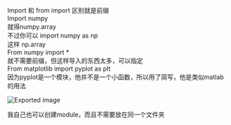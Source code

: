 Import 和 from import 区别就是前缀  
Import numpy  
就得numpy.array  
不过你可以 import numpy as np  
这样 np.array  
From numpy import *  
就不需要前缀，但这样导入的东西太多，可以指定  
From matplotlib import pyplot as plt  
因为pyplot是一个模块，他并不是一个小函数，所以用了简写，他是类似matlab的用法

![Exported image](Exported%20image%2020250404144803-0.png)

我自己也可以创建module，而且不需要放在同一个文件夹